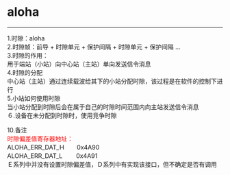 # aloha
--------
1.时隙：aloha <br>
2.时隙帧：前导 + 时隙单元 + 保护间隔 + 时隙单元 + 保护间隔 ... <br>
3.时隙的作用：　<br>
  用于端站（小站）向中心站（主站）单向发送信令消息 <br>
4.时隙的分配 <br>
  中心站（主站）通过连续载波给其下的小站分配时隙，该过程是在软件的控制下进行 <br>
5.小站如何使用时隙 <br>
  当小站分配到时隙后会在属于自己的时隙时间范围内向主站发送信令消息 <br>
６.设备在未分配到时隙时，使用竞争时隙



10.备注 <br>
<font face="微软雅黑" color=red>时隙偏差值寄存器地址： <br> </font>
ALOHA_ERR_DAT_Ｈ　　0x4A90　<br>
ALOHA_ERR_DAT_L　　   0x4A91   <br>
Ｅ系列中并没有设置时隙偏差值，Ｄ系列中有实现该接口，但不确定是否有调用